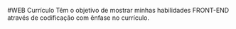 #WEB Currículo
Têm o objetivo de mostrar minhas habilidades FRONT-END através de codificação com ênfase no currículo.
